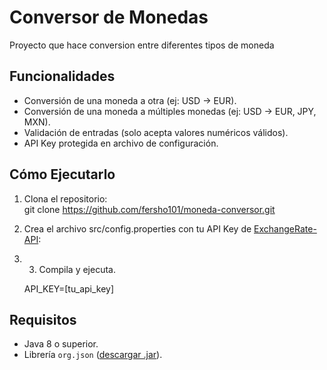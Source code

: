 #  Conversor de Monedas

Proyecto que hace conversion entre diferentes tipos de moneda

##  Funcionalidades  
- Conversión de una moneda a otra (ej: USD → EUR).  
- Conversión de una moneda a múltiples monedas (ej: USD → EUR, JPY, MXN).  
- Validación de entradas (solo acepta valores numéricos válidos).  
- API Key protegida en archivo de configuración.  

## Cómo Ejecutarlo  
1. Clona el repositorio:    
   git clone https://github.com/fersho101/moneda-conversor.git
2. Crea el archivo src/config.properties con tu API Key de [ExchangeRate-API](https://www.exchangerate-api.com/):
3. 3. Compila y ejecuta.

   API_KEY=[tu_api_key]
   
## Requisitos  
- Java 8 o superior.  
- Librería `org.json` ([descargar .jar](https://repo1.maven.org/maven2/org/json/json/20231013/json-20231013.jar)).  
